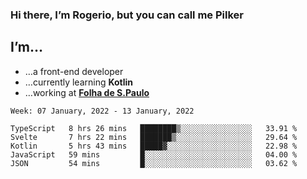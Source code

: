 ### Hi there, I’m Rogerio, but you can call me Pilker

## I’m…
- …a front-end developer
- …currently learning **Kotlin**
- …working at [**Folha de S.Paulo**](https://www.folha.com.br/)

<!--START_SECTION:waka-->
```text
Week: 07 January, 2022 - 13 January, 2022

TypeScript   8 hrs 26 mins   ████████▒░░░░░░░░░░░░░░░░   33.91 % 
Svelte       7 hrs 22 mins   ███████▒░░░░░░░░░░░░░░░░░   29.64 % 
Kotlin       5 hrs 43 mins   █████▓░░░░░░░░░░░░░░░░░░░   22.98 % 
JavaScript   59 mins         █░░░░░░░░░░░░░░░░░░░░░░░░   04.00 % 
JSON         54 mins         █░░░░░░░░░░░░░░░░░░░░░░░░   03.62 % 
```
<!--END_SECTION:waka-->
